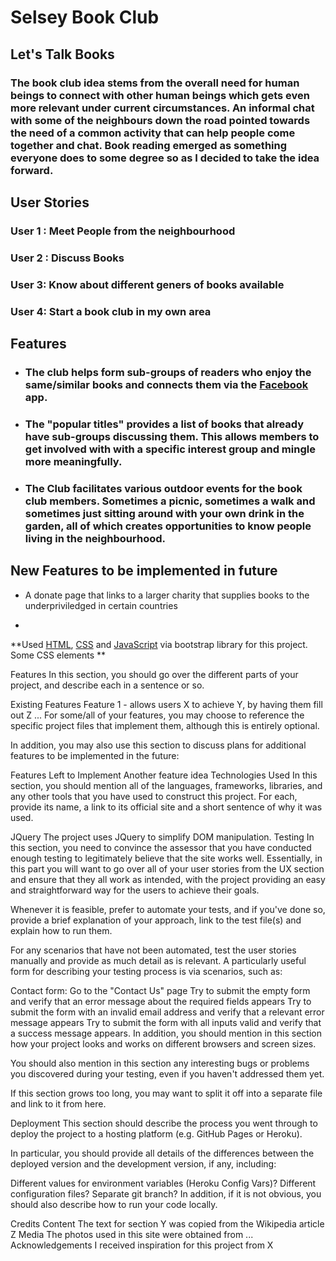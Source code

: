 # Selsey Book Club 
## Let's Talk Books

### The book club idea stems from the overall need for human beings to connect with other human beings which gets even more relevant under current circumstances. An informal chat with some of the neighbours down the road pointed towards the need of a common activity that can help people come together and chat. Book reading emerged as something everyone does to some degree so as I decided to take the idea forward.

## User Stories

### User 1 : Meet People from the neighbourhood
### User 2 : Discuss Books
### User 3: Know about different geners of books available
### User 4: Start a book club in my own area

## Features

- ### The club helps form sub-groups of readers who enjoy the same/similar books and connects them via the [Facebook](facebook.com) app.


- ### The "popular titles" provides a list of books that already have sub-groups discussing them. This allows members to get involved with with a specific interest group and mingle more meaningfully.


- ### The Club facilitates various outdoor events for the book club members. Sometimes a picnic, sometimes a walk and sometimes just sitting around with your own drink in the garden, all of which creates opportunities to know people living in the neighbourhood.

## New Features to be implemented in future

- A donate page that links to a larger charity that supplies books to the underpriviledged in certain countries

- 

**Used [HTML](html.com), [CSS](https://www.w3schools.com/css/) and [JavaScript](https://www.javascript.com) via bootstrap library for this project. Some CSS elements  **





Features
In this section, you should go over the different parts of your project, and describe each in a sentence or so.

Existing Features
Feature 1 - allows users X to achieve Y, by having them fill out Z
...
For some/all of your features, you may choose to reference the specific project files that implement them, although this is entirely optional.

In addition, you may also use this section to discuss plans for additional features to be implemented in the future:

Features Left to Implement
Another feature idea
Technologies Used
In this section, you should mention all of the languages, frameworks, libraries, and any other tools that you have used to construct this project. For each, provide its name, a link to its official site and a short sentence of why it was used.

JQuery
The project uses JQuery to simplify DOM manipulation.
Testing
In this section, you need to convince the assessor that you have conducted enough testing to legitimately believe that the site works well. Essentially, in this part you will want to go over all of your user stories from the UX section and ensure that they all work as intended, with the project providing an easy and straightforward way for the users to achieve their goals.

Whenever it is feasible, prefer to automate your tests, and if you've done so, provide a brief explanation of your approach, link to the test file(s) and explain how to run them.

For any scenarios that have not been automated, test the user stories manually and provide as much detail as is relevant. A particularly useful form for describing your testing process is via scenarios, such as:

Contact form:
Go to the "Contact Us" page
Try to submit the empty form and verify that an error message about the required fields appears
Try to submit the form with an invalid email address and verify that a relevant error message appears
Try to submit the form with all inputs valid and verify that a success message appears.
In addition, you should mention in this section how your project looks and works on different browsers and screen sizes.

You should also mention in this section any interesting bugs or problems you discovered during your testing, even if you haven't addressed them yet.

If this section grows too long, you may want to split it off into a separate file and link to it from here.

Deployment
This section should describe the process you went through to deploy the project to a hosting platform (e.g. GitHub Pages or Heroku).

In particular, you should provide all details of the differences between the deployed version and the development version, if any, including:

Different values for environment variables (Heroku Config Vars)?
Different configuration files?
Separate git branch?
In addition, if it is not obvious, you should also describe how to run your code locally.

Credits
Content
The text for section Y was copied from the Wikipedia article Z
Media
The photos used in this site were obtained from ...
Acknowledgements
I received inspiration for this project from X